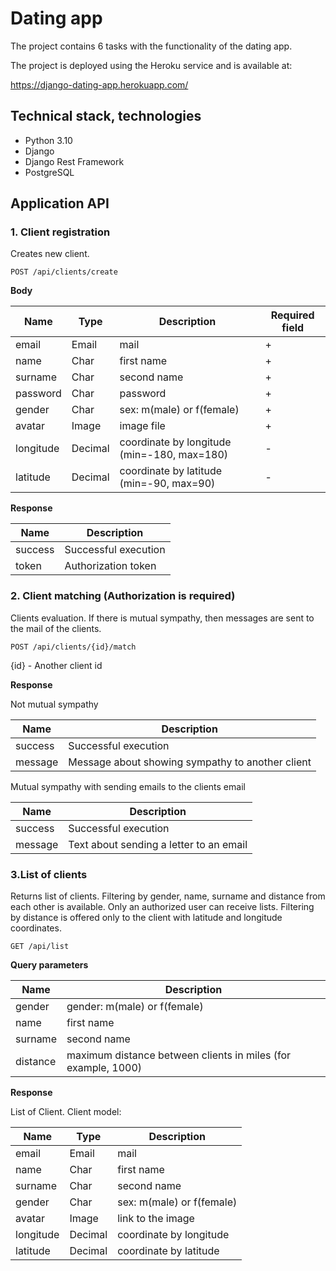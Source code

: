 # Dating app

The project contains 6 tasks with the functionality of the dating app.

The project is deployed using the Heroku service and is available at: 

https://django-dating-app.herokuapp.com/

## Technical stack, technologies

- Python 3.10
- Django
- Django Rest Framework
- PostgreSQL


## Application API

### 1. Client registration
Creates  new client.
```
POST /api/clients/create
```

**Body**

| Name      | Type    | Description                                 | Required field |
|-----------|---------|---------------------------------------------|----------------|
| email     | Email   | mail                                        | +              |
| name      | Char    | first name                                  | +              |
| surname   | Char    | second name                                 | +              |
| password  | Char    | password                                    | +              |
| gender    | Char    | sex: m(male) or f(female)                   | +              |
| avatar    | Image   | image file                                  | +              |
| longitude | Decimal | coordinate by longitude (min=-180, max=180) | -              |
| latitude  | Decimal | coordinate by latitude (min=-90, max=90)    | -              |

**Response**

| Name    | Description          |
|---------|----------------------|
| success | Successful execution |
| token   | Authorization token  |

### 2. Client matching (Authorization is required)
Clients evaluation. If there is mutual sympathy, then messages are sent to the mail of the clients.
```
POST /api/clients/{id}/match
```
{id} - Another client id

**Response**

Not mutual sympathy

| Name    | Description                                       |
|---------|---------------------------------------------------|
| success | Successful execution                              |
| message | Message about showing sympathy  to another client |

Mutual sympathy with sending emails to the clients email

| Name    | Description                             |
|---------|-----------------------------------------|
| success | Successful execution                    |
| message | Text about sending a letter to an email |


### 3.List of clients
Returns list of clients.
Filtering by gender, name, surname and distance from each other is available.
Only an authorized user can receive lists.
Filtering by distance is offered only to the client with latitude and longitude coordinates.
```
GET /api/list
```

**Query parameters**

| Name     | Description                                                   |
|----------|---------------------------------------------------------------|
| gender   | gender: m(male) or f(female)                                  |
| name     | first name                                                    |
| surname  | second name                                                   |
| distance | maximum distance between clients in miles (for example, 1000) |

**Response**

List of Client. Client model:

| Name      | Type    | Description               |
|-----------|---------|---------------------------|
| email     | Email   | mail                      |
| name      | Char    | first name                |
| surname   | Char    | second name               |
| gender    | Char    | sex: m(male) or f(female) |
| avatar    | Image   | link to the image         |
| longitude | Decimal | coordinate by longitude   |
| latitude  | Decimal | coordinate by latitude    |